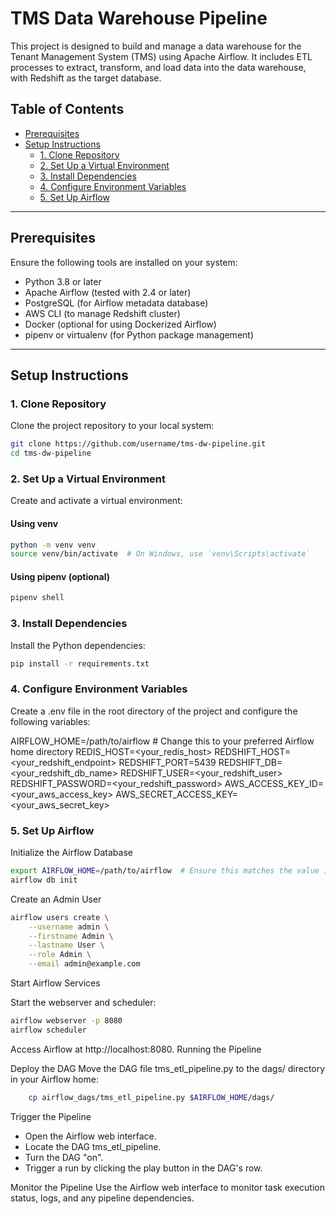 # TMS Data Warehouse Pipeline

This project is designed to build and manage a data warehouse for the Tenant Management System (TMS) using Apache Airflow. It includes ETL processes to extract, transform, and load data into the data warehouse, with Redshift as the target database.

## Table of Contents
- [Prerequisites](#prerequisites)
- [Setup Instructions](#setup-instructions)
    - [1. Clone Repository](#1-clone-repository)
    - [2. Set Up a Virtual Environment](#2-set-up-a-virtual-environment)
    - [3. Install Dependencies](#3-install-dependencies)
    - [4. Configure Environment Variables](#4-configure-environment-variables)
    - [5. Set Up Airflow](#5-set-up-airflow)
---

## Prerequisites
Ensure the following tools are installed on your system:
- Python 3.8 or later
- Apache Airflow (tested with 2.4 or later)
- PostgreSQL (for Airflow metadata database)
- AWS CLI (to manage Redshift cluster)
- Docker (optional for using Dockerized Airflow)
- pipenv or virtualenv (for Python package management)

---

## Setup Instructions

### 1. Clone Repository
Clone the project repository to your local system:
```bash
git clone https://github.com/username/tms-dw-pipeline.git
cd tms-dw-pipeline
```

### 2. Set Up a Virtual Environment

Create and activate a virtual environment:

#### Using venv
```bash
python -m venv venv
source venv/bin/activate  # On Windows, use `venv\Scripts\activate`
```

#### Using pipenv (optional)
```bash
pipenv shell
```

### 3. Install Dependencies

Install the Python dependencies:
```bash
pip install -r requirements.txt
```

### 4. Configure Environment Variables

Create a .env file in the root directory of the project and configure the following variables:

AIRFLOW_HOME=/path/to/airflow  # Change this to your preferred Airflow home directory
REDIS_HOST=<your_redis_host>
REDSHIFT_HOST=<your_redshift_endpoint>
REDSHIFT_PORT=5439
REDSHIFT_DB=<your_redshift_db_name>
REDSHIFT_USER=<your_redshift_user>
REDSHIFT_PASSWORD=<your_redshift_password>
AWS_ACCESS_KEY_ID=<your_aws_access_key>
AWS_SECRET_ACCESS_KEY=<your_aws_secret_key>

### 5. Set Up Airflow
Initialize the Airflow Database
```bash
export AIRFLOW_HOME=/path/to/airflow  # Ensure this matches the value in your .env file
airflow db init
```

Create an Admin User
```bash
airflow users create \
    --username admin \
    --firstname Admin \
    --lastname User \
    --role Admin \
    --email admin@example.com
```
Start Airflow Services

Start the webserver and scheduler:
```bash
airflow webserver -p 8080
airflow scheduler
```

Access Airflow at http://localhost:8080.
Running the Pipeline

Deploy the DAG Move the DAG file tms_etl_pipeline.py to the dags/ directory in your Airflow home:

```bash
    cp airflow_dags/tms_etl_pipeline.py $AIRFLOW_HOME/dags/
```
Trigger the Pipeline
   - Open the Airflow web interface.
   - Locate the DAG tms_etl_pipeline.
   - Turn the DAG "on".
   - Trigger a run by clicking the play button in the DAG's row.

Monitor the Pipeline Use the Airflow web interface to monitor task execution status, logs, and any pipeline dependencies.


